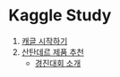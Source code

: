 # Kaggle Study

1. [캐글 시작하기](https://blog.naver.com/jaeyoon_95/222269993280)   
2. [산탄데르 제품 추천](https://www.kaggle.com/c/santander-product-recommendation)   
	- [경진대회 소개](https://blog.naver.com/jaeyoon_95/222392738594)

 

